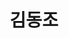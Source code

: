 ---
layout: hubs
key: Q7336146
title: 김동조
name: 김동조
image: 
description: 대한민국의 정치인
score: 0.0247813511754918
degree: 5
---